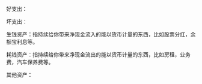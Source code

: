 好支出：

坏支出：

生钱资产：指持续给你带来净现金流入的能以货币计量的东西，比如股票分红，余额宝利息等。

耗钱资产：指持续给你带来净现金流出的能以货币计量的东西，比如房租，业务费，汽车保养费等。

其他资产：